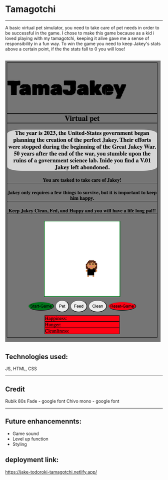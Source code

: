 # Tamagotchi
---
A basic virtual pet simulator, you need to take care of pet needs in order to be successful in the game. I chose to make this game because as a kid i loved playing with my tamagotchi, keeping it alive gave me a sense of responsibility in a fun way. To win the game you need to keep Jakey's stats above a certain point, if the the stats fall to 0 you will lose!

![alt text](https://github.com/jaketodoroki/tamagotchi/blob/main/Assets/Screenshot%202022-12-23%20at%2010.22.56%20AM.png)
---
## Technologies used: 
JS, HTML, CSS

---

## Credit
Rubik 80s Fade - google font
Chivo mono - google font


---
## Future enhancemennts: 
- Game sound
- Level up function
- Styling 
## deployment link: 
https://jake-todoroki-tamagotchi.netlify.app/
